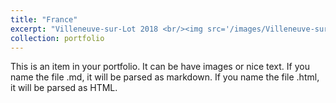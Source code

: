 ```yaml
---
title: "France"
excerpt: "Villeneuve-sur-Lot 2018 <br/><img src='/images/Villeneuve-sur-Lot 2018.jpeg'>"
collection: portfolio
---
```


This is an item in your portfolio. It can be have images or nice text. If you name the file .md, it will be parsed as markdown. If you name the file .html, it will be parsed as HTML. 
